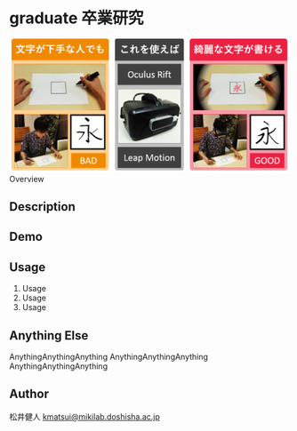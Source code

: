 graduate
卒業研究
====

![エビフライトライアングル](https://github.com/kentx422/Resource/blob/master/img/graduate_intro.png?raw=true "サンプル")
Overview


## Description


## Demo



## Usage

1. Usage
2. Usage
3. Usage

## Anything Else

AnythingAnythingAnything
AnythingAnythingAnything
AnythingAnythingAnything

## Author

松井健人
<kmatsui@mikilab.doshisha.ac.jp>
